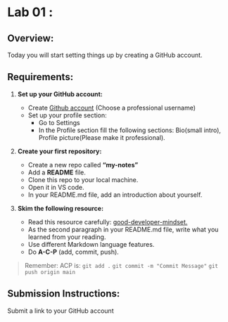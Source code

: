 # Lab 01 : 

## Overview:
Today you will start setting things up by creating a GitHub account.

## Requirements:

1. **Set up your GitHub account:**
   - Create [Github account](https://github.com/) (Choose a professional username)
   - Set up your profile section:
     - Go to Settings
     - In the Profile section fill the following sections: Bio(small intro), Profile picture(Please make it professional).

2. **Create your first repository:**
   - Create a new repo called  **“my-notes”**
   - Add a **README** file.
   - Clone this repo to your local machine.
   - Open it in VS code.
   - In your README.md file, add an introduction about yourself.

3. **Skim the following resource:**
   - Read this resource carefully:
   [good-developer-mindset.](https://www.freecodecamp.org/news/learn-the-fundamentals-of-a-good-developer-mindset-in-15-minutes-81321ab8a682/)
    - As the second paragraph in your README.md file, write what you learned from your reading. 
   - Use different Markdown language features.
   - Do **A-C-P** (add, commit, push).

> Remember: ACP is: 
> `git add .`
> `git commit -m "Commit Message"`
> `git push origin main`

## Submission Instructions:
Submit a link to your GitHub account